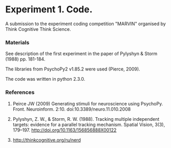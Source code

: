 # Experiment 1. Code.

A submission to the experiment coding competition "MARVIN" organised by Think Cognitive Think Science.

### Materials
See description of the first experiment in the paper of Pylyshyn & Storm (1988) pp. 181-184.

The libraries from PsychoPy2 v1.85.2 were used (Pierce, 2009).

The code was written in python 2.3.0.

### References
1. Peirce JW (2009) Generating stimuli for neuroscience using PsychoPy. Front. Neuroinform. 2:10.
doi:10.3389/neuro.11.010.2008

2. Pylyshyn, Z. W., & Storm, R. W. (1988). Tracking multiple independent targets: evidence for a parallel tracking mechanism. Spatial Vision, 3(3), 179–197. http://doi.org/10.1163/156856888X00122

3. http://thinkcognitive.org/ru/nerd
